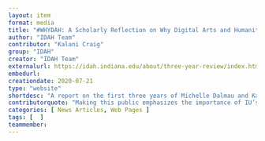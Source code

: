 ```yaml
---
layout: item
format: media
title: "#WHYDAH: A Scholarly Reflection on Why Digital Arts and Humanities Matter"
author: "IDAH Team"
contributor: "Kalani Craig"
group: "IDAH"
creator: "IDAH Team"
externalurl: https://idah.indiana.edu/about/three-year-review/index.html
embedurl: 
creationdate: 2020-07-21
type: "website"
shortdesc: "A report on the first three years of Michelle Dalmau and Kalani Craig's leadership at the Institute for Digital Arts & Humanities."
contributorquote: "Making this public emphasizes the importance of IU’s digital and physical infrastructure in supporting digital methods."
categories: [ News Articles, Web Pages ]
tags: [  ]
teammember: 
---
```



